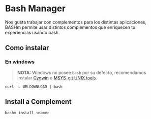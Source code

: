 Bash Manager
============

Nos gusta trabajar con complementos para los distintas aplicaciones, BASHm permite usar distintos complementos que enriquecen tu experiencias usando bash.


Como instalar
-------------

### En windows

> **NOTA:** Windows no posee `bash` por su defecto, recomendamos instalar [Cygwin](https://www.cygwin.com/) o [MSYS-git UNIX tools](https://msysgit.github.io/).

```
curl -L URLDOWNLOAD | bash
```

Install a Complement
--------------------

```bash
bashm install <name>
```

